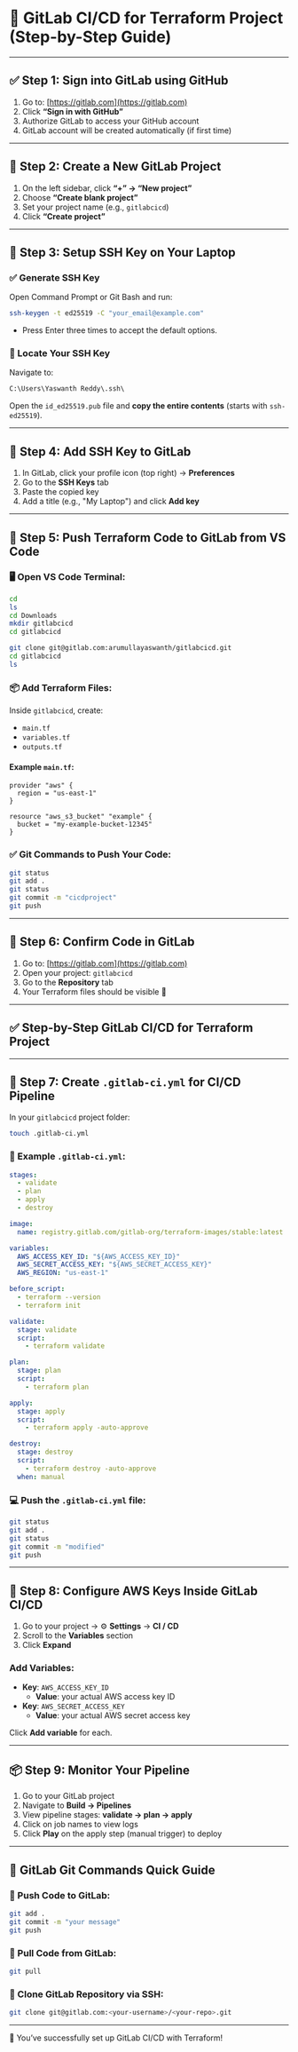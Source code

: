 # 🚀 GitLab CI/CD for Terraform Project (Step-by-Step Guide)

---

## ✅ Step 1: Sign into GitLab using GitHub

1. Go to: [https://gitlab.com](https://gitlab.com)
2. Click **“Sign in with GitHub”**
3. Authorize GitLab to access your GitHub account
4. GitLab account will be created automatically (if first time)

---

## 🔹 Step 2: Create a New GitLab Project

1. On the left sidebar, click **“+” → “New project”**
2. Choose **“Create blank project”**
3. Set your project name (e.g., `gitlabcicd`)
4. Click **“Create project”**

---

## 🔐 Step 3: Setup SSH Key on Your Laptop

### ✅ Generate SSH Key

Open Command Prompt or Git Bash and run:

```bash
ssh-keygen -t ed25519 -C "your_email@example.com"
```

- Press Enter three times to accept the default options.

### 📁 Locate Your SSH Key

Navigate to:

```txt
C:\Users\Yaswanth Reddy\.ssh\
```

Open the `id_ed25519.pub` file and **copy the entire contents** (starts with `ssh-ed25519`).

---

## 🔐 Step 4: Add SSH Key to GitLab

1. In GitLab, click your profile icon (top right) → **Preferences**
2. Go to the **SSH Keys** tab
3. Paste the copied key
4. Add a title (e.g., "My Laptop") and click **Add key**

---

## 🔹 Step 5: Push Terraform Code to GitLab from VS Code

### 🖥️ Open VS Code Terminal:

```bash
cd
ls
cd Downloads
mkdir gitlabcicd
cd gitlabcicd

git clone git@gitlab.com:arumullayaswanth/gitlabcicd.git
cd gitlabcicd
ls
```

### 📦 Add Terraform Files:

Inside `gitlabcicd`, create:

- `main.tf`
- `variables.tf`
- `outputs.tf`

#### Example `main.tf`:
```hcl
provider "aws" {
  region = "us-east-1"
}

resource "aws_s3_bucket" "example" {
  bucket = "my-example-bucket-12345"
}
```

### ✅ Git Commands to Push Your Code:
```bash
git status
git add .
git status
git commit -m "cicdproject"
git push
```

---

## 🔹 Step 6: Confirm Code in GitLab

1. Go to: [https://gitlab.com](https://gitlab.com)
2. Open your project: `gitlabcicd`
3. Go to the **Repository** tab
4. Your Terraform files should be visible 🎉

---

## ✅ Step-by-Step GitLab CI/CD for Terraform Project

---

## 🔹 Step 7: Create `.gitlab-ci.yml` for CI/CD Pipeline

In your `gitlabcicd` project folder:

```bash
touch .gitlab-ci.yml
```

### 🧩 Example `.gitlab-ci.yml`:

```yaml
stages:
  - validate
  - plan
  - apply
  - destroy

image:
  name: registry.gitlab.com/gitlab-org/terraform-images/stable:latest

variables:
  AWS_ACCESS_KEY_ID: "${AWS_ACCESS_KEY_ID}"
  AWS_SECRET_ACCESS_KEY: "${AWS_SECRET_ACCESS_KEY}"
  AWS_REGION: "us-east-1"

before_script:
  - terraform --version
  - terraform init

validate:
  stage: validate
  script:
    - terraform validate

plan:
  stage: plan
  script:
    - terraform plan

apply:
  stage: apply
  script:
    - terraform apply -auto-approve

destroy:
  stage: destroy
  script:
    - terraform destroy -auto-approve
  when: manual
```

### 💻 Push the `.gitlab-ci.yml` file:

```bash
git status
git add .
git status
git commit -m "modified"
git push
```

---

## 🔐 Step 8: Configure AWS Keys Inside GitLab CI/CD

1. Go to your project → ⚙️ **Settings** → **CI / CD**
2. Scroll to the **Variables** section
3. Click **Expand**

### Add Variables:

- **Key**: `AWS_ACCESS_KEY_ID`
  - **Value**: your actual AWS access key ID
- **Key**: `AWS_SECRET_ACCESS_KEY`
  - **Value**: your actual AWS secret access key

Click **Add variable** for each.

---

## 📦 Step 9: Monitor Your Pipeline

1. Go to your GitLab project
2. Navigate to **Build → Pipelines**
3. View pipeline stages: **validate → plan → apply**
4. Click on job names to view logs
5. Click **Play** on the apply step (manual trigger) to deploy

---

## 🔁 GitLab Git Commands Quick Guide

### 🔼 Push Code to GitLab:

```bash
git add .
git commit -m "your message"
git push
```

### 🔽 Pull Code from GitLab:

```bash
git pull
```

### 🔄 Clone GitLab Repository via SSH:

```bash
git clone git@gitlab.com:<your-username>/<your-repo>.git
```

---

🎉 You’ve successfully set up GitLab CI/CD with Terraform!
